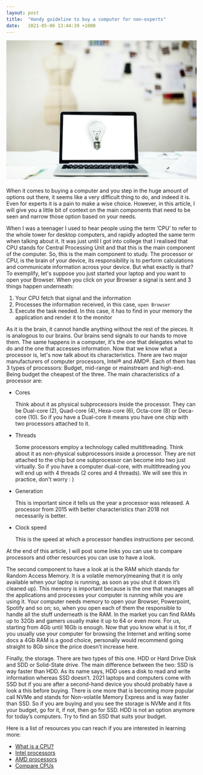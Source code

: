 ```yaml
---
layout: post
title:  "Handy guideline to buy a computer for non-experts"
date:   2021-05-06 13:44:39 +1000
---
```

![alt text][image]

When it comes to buying a computer and you step in the huge amount of options out there, it seems like a very difficult thing to do, and indeed it is. Even for experts it is a pain to make a wise choice. However, in this article, I will give you a little bit of context on the main components that need to be seen and narrow those option based on your needs.

When I was a teenager I used to hear people using the term ‘CPU’ to refer to the whole tower for desktop computers, and rapidly adopted the same term when talking about it. It was just until I got into college that I realised that CPU stands for Central Processing Unit and that this is the main component of the computer. So, this is the main component to study. The processor or CPU, is the brain of your device, its responsibility is to perform calculations and communicate information across your device. But what exactly is that? To exemplify, let's suppose you just started your laptop and you want to open your Browser. When you click on your Browser a signal is sent and 3 things happen underneath:
1. Your CPU fetch that signal and the information
2. Processes the information received, in this case, `open Browser` 
3. Execute the task needed. In this case, it has to find in your memory the application and render it to the monitor

As it is the brain, it cannot handle anything without the rest of the pieces. It is analogous to our brains. Our brains send signals to our hands to move them. The same happens in a computer, it's the one that delegates what to do and the one that accesses information. Now that we know what a processor is, let's now talk about its characteristics.
There are two major manufacturers of computer processors, Intel® and AMD®. Each of them has 3 types of processors: Budget, mid-range or mainstream and high-end. Being budget the cheapest of the three.
The main characteristics of a processor are: 
* Cores
  
  Think about it as physical subprocessors inside the processor. They can be Dual-core (2), Quad-core (4), Hexa-core (6), Octa-core (8) or Deca-core (10). So if you have a Dual-core it means you have one chip with two processors attached to it.
* Threads
  
  Some processors employ a technology called multithreading. Think about it as non-physical subprocessors inside a processor. They are not attached to the chip but one subprocessor can become into two just virtually. So if you have a computer dual-core, with multithreading you will end up with 4 threads (2 cores and 4 threads). We will see this in practice, don't worry : ) 
* Generation
  
  This is important since it tells us the year a processor was released. A processor from 2015 with better characteristics than 2018 not necessarily is better. 
* Clock speed
  
  This is the speed at which a processor handles instructions per second.

At the end of this article, I will post some links you can use to compare processors and other resources you can use to have a look.

The second component to have a look at is the RAM which stands for Random Access Memory. It is a volatile memory(meaning that it is only available when your laptop is running, as soon as you shut it down it’s cleaned up). This memory is important because is the one that manages all the applications and processes your computer is running while you are using it. Your computer needs memory to open your Browser, Powerpoint, Spotify and so on; so, when you open each of them the responsible to handle all the stuff underneath is the RAM. In the market you can find RAMs up to 32Gb and gamers usually make it up to 64 or even more. For us, starting from 4Gb until 16Gb is enough. Now that you know what is it for, if you usually use your computer for browsing the Internet and writing some docs a 4Gb RAM is a good choice, personally would recommend going straight to 8Gb since the price doesn’t increase here.

Finally, the storage. There are two types of this one. HDD or Hard Drive Disk and SDD or Solid-State drive. The main difference between the two: SSD is way faster than HDD. As its name says, HDD uses a disk to read and write information whereas SSD doesn’t. 2021 laptops and computers come with SSD but if you are after a second-hand device you should probably have a look a this before buying. There is one more that is becoming more popular call NVMe and stands for Non-volatile Memory Express and is way faster than SSD. So if you are buying and you see the storage is NVMe and it fits your budget, go for it, if not, then go for SSD. HDD is not an option anymore for today’s computers. Try to find an SSD that suits your budget.

Here is a list of resources you can reach if you are interested in learning more:

* [What is a CPU?](https://www.digitaltrends.com/computing/what-is-a-cpu)
* [Intel processors]()
* [AMD processors]()
* [Compare CPUs]()

[image]: /imgs/buying-a-computer.jpg "Buying a computer"